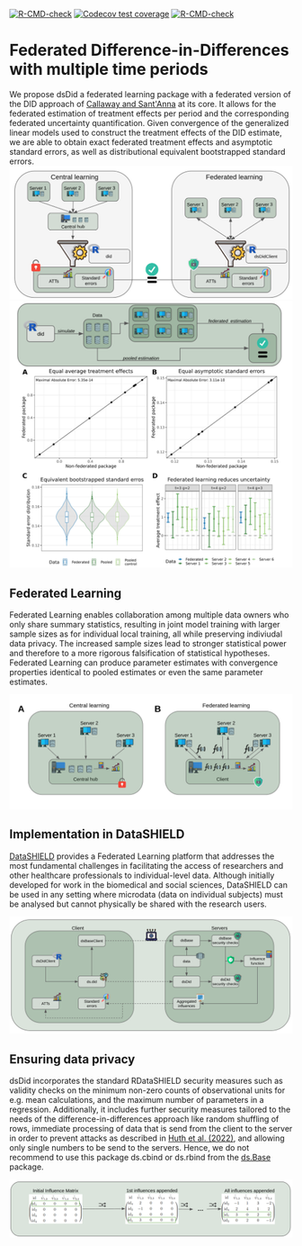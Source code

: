 <!-- badges: start -->
  [![R-CMD-check](https://github.com/manuhuth/dsDidClient/actions/workflows/R-CMD-check.yaml/badge.svg)](https://github.com/manuhuth/dsDidClient/actions/workflows/R-CMD-check.yaml)
[![Codecov test coverage](https://codecov.io/gh/manuhuth/dsDidClient/branch/main/graph/badge.svg)](https://app.codecov.io/gh/manuhuth/dsDidClient?branch=main)
[![R-CMD-check](https://github.com/manuhuth/dsDidClient/actions/workflows/R-CMD-check.yaml/badge.svg)](https://github.com/manuhuth/dsDidClient/actions/workflows/R-CMD-check.yaml)
<!-- badges: end -->

# Federated Difference-in-Differences with multiple time periods
We propose dsDid a federated learning package with a federated version of the DID approach of [Callaway and Sant'Anna](https://www.sciencedirect.com/science/article/abs/pii/S0304407620303948) at its core. It allows for the federated estimation of treatment effects per period and the corresponding federated uncertainty quantification. Given convergence of the generalized linear models used to construct the treatment effects of the DID estimate, we are able to obtain exact federated treatment effects and asymptotic standard errors, as well as distributional equivalent bootstrapped standard errors.
![alt text](https://github.com/manuhuth/dsDidClient/blob/main/images/same_results.png?raw=true)
![alt text](https://github.com/manuhuth/dsDidClient/blob/main/images/deviances_sim_data_paper.png?raw=true)

## Federated Learning
Federated Learning enables collaboration among multiple data owners who only share summary statistics, resulting in joint model training with larger sample sizes as for individual local training, all while preserving indiviudal data privacy. The increased sample sizes lead to stronger statistical power and therefore to a more rigorous falsification of statistical hypotheses. Federated Learning can produce parameter estimates with convergence properties identical to pooled estimates or even the same parameter estimates.

![alt text](https://github.com/manuhuth/dsDidClient/blob/main/images/learning_paradigma.png?raw=true)


## Implementation in DataSHIELD
[DataSHIELD](https://www.datashield.org/) provides a Federated Learning platform that addresses the most fundamental challenges in facilitating the access of researchers and other healthcare professionals to individual-level data. Although initially developed for work in the biomedical and social sciences, DataSHIELD can be used in any setting where microdata (data on individual subjects) must be analysed but cannot physically be shared with the research users.

![alt text](https://github.com/manuhuth/dsDidClient/blob/main/images/implementation_single.png?raw=true)

## Ensuring data privacy
dsDid incorporates the standard RDataSHIELD security measures such as validity checks on the minimum non-zero counts of observational units for e.g. mean calculations, and the maximum number of parameters in a regression. Additionally, it includes further security measures tailored to the needs of the difference-in-differences approach like random shuffling of rows, immediate processing of data that is send from the client to the server in order to prevent attacks as described in [Huth et al. (2022)](https://www.biorxiv.org/content/10.1101/2022.10.09.511497v1), and allowing only single numbers to be send to the servers. Hence, we do not recommend to use this package ds.cbind or ds.rbind from the [ds.Base](https://github.com/datashield/dsBaseClient) package.

![alt text](https://github.com/manuhuth/dsDidClient/blob/main/images/influence_function.png?raw=true)

